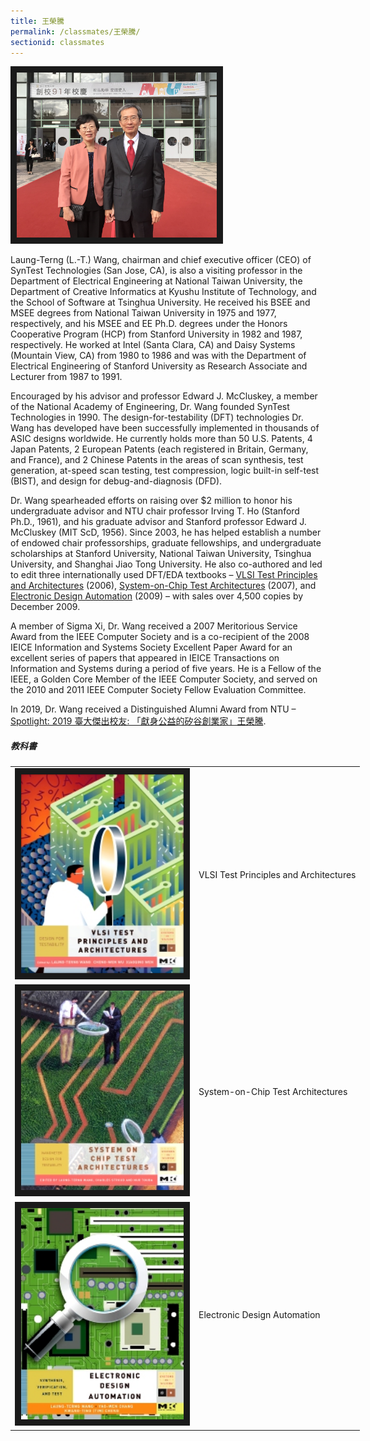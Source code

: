 ```yaml
---
title: 王榮騰
permalink: /classmates/王榮騰/
sectionid: classmates
---
```


<img src="/img/LTWang.jpg"
alt="Photo of Dr. Laung-Terng (L.-T.) Wang" width="320" border="10" />

Laung-Terng (L.-T.) Wang, chairman and chief executive officer (CEO) of SynTest Technologies (San Jose, CA), is also a visiting professor in the Department of Electrical Engineering at National Taiwan University, the Department of Creative Informatics at Kyushu Institute of Technology, and the School of Software at Tsinghua University. He received his BSEE and MSEE degrees from National Taiwan University in 1975 and 1977, respectively, and his MSEE and EE Ph.D. degrees under the Honors Cooperative Program (HCP) from Stanford University in 1982 and 1987, respectively. He worked at Intel (Santa Clara, CA) and Daisy Systems (Mountain View, CA) from 1980 to 1986 and was with the Department of Electrical Engineering of Stanford University as Research Associate and Lecturer from 1987 to 1991.

Encouraged by his advisor and professor Edward J. McCluskey, a member of the National Academy of Engineering, Dr. Wang founded SynTest Technologies in 1990. The design-for-testability (DFT) technologies Dr. Wang has developed have been successfully implemented in thousands of ASIC designs worldwide. He currently holds more than 50 U.S. Patents, 4 Japan Patents, 2 European Patents (each registered in Britain, Germany, and France), and 2 Chinese Patents in the areas of scan synthesis, test generation, at-speed scan testing, test compression, logic built-in self-test (BIST), and design for debug-and-diagnosis (DFD).

Dr. Wang spearheaded efforts on raising over $2 million to honor his undergraduate advisor and NTU chair professor Irving T. Ho (Stanford Ph.D., 1961), and his graduate advisor and Stanford professor Edward J. McCluskey (MIT ScD, 1956). Since 2003, he has helped establish a number of endowed chair professorships, graduate fellowships, and undergraduate scholarships at Stanford University, National Taiwan University, Tsinghua University, and Shanghai Jiao Tong University. He also co-authored and led to edit three internationally used DFT/EDA textbooks – [VLSI Test Principles and Architectures](https://www.elsevier.com/books/vlsi-test-principles-and-architectures/wang/978-0-12-370597-6) (2006), [System-on-Chip Test Architectures](https://www.elsevier.com/books/system-on-chip-test-architectures/wang/978-0-12-373973-5) (2007), and [Electronic Design Automation](https://www.elsevier.com/books/electronic-design-automation/wang/978-0-12-374364-0) (2009) – with sales over 4,500 copies by December 2009.

A member of Sigma Xi, Dr. Wang received a 2007 Meritorious Service Award from the IEEE Computer Society and is a co-recipient of the 2008 IEICE Information and Systems Society Excellent Paper Award for an excellent series of papers that appeared in IEICE Transactions on Information and Systems during a period of five years. He is a Fellow of the IEEE, a Golden Core Member of the IEEE Computer Society, and served on the 2010 and 2011 IEEE Computer Society Fellow Evaluation Committee.

In 2019, Dr. Wang received a Distinguished Alumni Award from NTU – [Spotlight: 2019 臺大傑出校友: 「獻身公益的矽谷創業家」王榮騰](/files/2019臺大傑出校友_王榮騰.pdf).

##### 教科書

<table style="width: 600px">
  <tr>
   <td>
   <img src="/img/vlsi-test.jpg"
        alt="Photo of VLSI Test Principles and Architectures"
        width="260" border="10" />
   </td>
   <td class="photo-text">
     VLSI Test Principles and Architectures
   </td>
  </tr>
  <tr>
   <td>
   <img src="/img/soc-test.jpg"
        alt="Photo of System-on-Chip Test Architectures"
        width="260" border="10" />
   </td>
   <td class="photo-text">
     System-on-Chip Test Architectures
   </td>
  </tr>
  <tr>
   <td>
   <img src="/img/eda.jpg"
        alt="Photo of Electronic Design Automation"
        width="260" border="10" />
   </td>
   <td class="photo-text">
     Electronic Design Automation
   </td>
  </tr>
</table>

